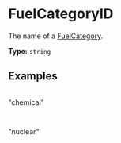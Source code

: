 # FuelCategoryID

The name of a [FuelCategory](prototype:FuelCategory).

**Type:** `string`

## Examples

```
```
"chemical"
```
```

```
```
"nuclear"
```
```

